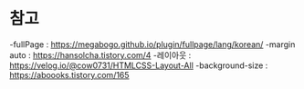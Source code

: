 # 참고
-fullPage : https://megabogo.github.io/plugin/fullpage/lang/korean/
-margin auto : https://hansolcha.tistory.com/4
-레이아웃 : https://velog.io/@cow0731/HTMLCSS-Layout-All
-background-size : https://aboooks.tistory.com/165
